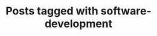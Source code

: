 ---
layout: tag
title: "Posts tagged with software-development"
tag: software-development
permalink: /tag/software-development/
--- 